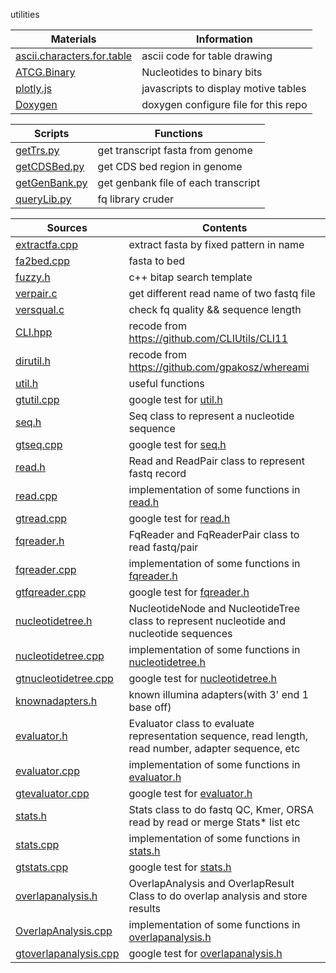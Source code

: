 utilities

|Materials|Information
|---------|-----------
|[ascii.characters.for.table](./ascii.characters.for.table)|ascii code for table drawing
|[ATCG.Binary](./ATCG.Binary)|Nucleotides to binary bits
|[plotly.js](./plotly.js)|javascripts to display motive tables
|[Doxygen](./Doxygen)|doxygen configure file for this repo

|Scripts|Functions
|-------|---------
|[getTrs.py](./getTrs.py)|get transcript fasta from genome
|[getCDSBed.py](./getCDSBed.py)|get CDS bed region in genome
|[getGenBank.py](./getGenBank.py)|get genbank file of each transcript
|[queryLib.py](./queryLib.py)|fq library cruder|  

|Sources|Contents
|----|-----------
|[extractfa.cpp](./extractfa.cpp)|extract fasta by fixed pattern in name
|[fa2bed.cpp](./fa2bed.cpp)|fasta to bed
|[fuzzy.h](./fuzzy.h)|c++ bitap search template
|[verpair.c](./verpair.c)|get different read name of two fastq file
|[versqual.c](./versqual.c)|check fq quality && sequence length
|[CLI.hpp](./CLI.hpp)|recode from https://github.com/CLIUtils/CLI11
|[dirutil.h](./dirutil.h)|recode from https://github.com/gpakosz/whereami
|[util.h](./util.h)|useful functions
|[gtutil.cpp](./gtutil.cpp)|google test for [util.h](./util.h)
|[seq.h](./seq.h)|Seq class to represent a nucleotide sequence| 
|[gtseq.cpp](./gtseq.cpp)|google test for [seq.h](./seq.h)
|[read.h](./read.h)|Read and ReadPair class to represent fastq record
|[read.cpp](./read.cpp)|implementation of some functions in [read.h](./read.h)
|[gtread.cpp](./gtread.cpp)|google test for [read.h](./read.h)
|[fqreader.h](./fqreader.h)|FqReader and FqReaderPair class to read fastq/pair
|[fqreader.cpp](./fqreader.cpp)|implementation of some functions in [fqreader.h](./fqreader.h)
|[gtfqreader.cpp](./gtfqreader.cpp)|google test for [fqreader.h](./fqreader.h)
|[nucleotidetree.h](./nucleotidetree.h)|NucleotideNode and NucleotideTree class to represent nucleotide and nucleotide sequences
|[nucleotidetree.cpp](./nucleotidetree.cpp)|implementation of some functions in [nucleotidetree.h](./nucleotidetree.h)
|[gtnucleotidetree.cpp](./gtnucleotidetree.cpp)|google test for [nucleotidetree.h](./nucleotidetree.h)
|[knownadapters.h](./knownadapters.h)|known illumina adapters(with 3' end 1 base off)
|[evaluator.h](./evaluator.h)|Evaluator class to evaluate representation sequence, read length, read number, adapter sequence, etc|
|[evaluator.cpp](./evaluator.cpp)|implementation of some functions in [evaluator.h](./evaluator.h)
|[gtevaluator.cpp](./gtevaluator.cpp)|google test for [evaluator.h](./evaluator.h)
|[stats.h](./stats.h)|Stats class to do fastq QC, Kmer, ORSA read by read or merge Stats\* list etc
|[stats.cpp](./stats.cpp)|implementation of some functions in [stats.h](./stats.h)
|[gtstats.cpp](./gtstats.cpp)|google test for [stats.h](./stats.h)
|[overlapanalysis.h](./overlapanalysis.h)|OverlapAnalysis and OverlapResult Class to do overlap analysis and store results
|[OverlapAnalysis.cpp](./overlapanalysis.cpp)|implementation of some functions in [overlapanalysis.h](./overlapanalysis.h)
|[gtoverlapanalysis.cpp](./gtoverlapanalysis.cpp)|google test for [overlapanalysis.h](./overlapanalysis.h)
